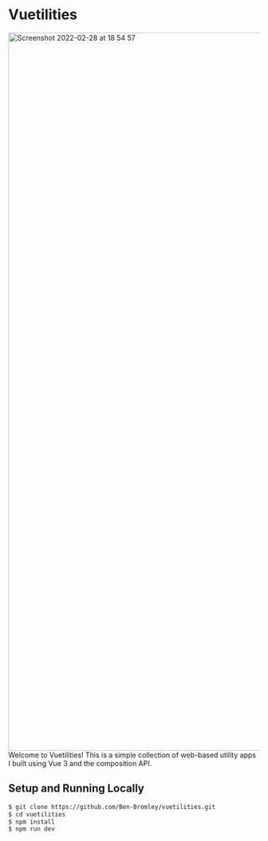 # Vuetilities
<img width="1440" alt="Screenshot 2022-02-28 at 18 54 57" src="https://user-images.githubusercontent.com/74667456/156041886-af09b104-4480-4937-9022-2143ffaf7826.png">
Welcome to Vuetilities! This is a simple collection of web-based utility apps I built using Vue 3 and the composition API.

## Setup and Running Locally

```bash
$ git clone https://github.com/Ben-Bromley/vuetilities.git
$ cd vuetilities
$ npm install
$ npm run dev
```
